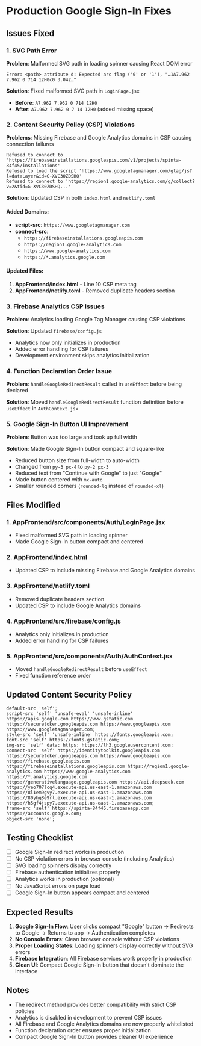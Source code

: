 # Production Google Sign-In Fixes

## Issues Fixed

### 1. SVG Path Error
**Problem**: Malformed SVG path in loading spinner causing React DOM error
```
Error: <path> attribute d: Expected arc flag ('0' or '1'), "…1A7.962 7.962 0 714 12H0c0 3.042…"
```

**Solution**: Fixed malformed SVG path in `LoginPage.jsx`
- **Before**: `A7.962 7.962 0 714 12H0`
- **After**: `A7.962 7.962 0 7 14 12H0` (added missing space)

### 2. Content Security Policy (CSP) Violations
**Problems**: Missing Firebase and Google Analytics domains in CSP causing connection failures
```
Refused to connect to 'https://firebaseinstallations.googleapis.com/v1/projects/spinta-84f45/installations'
Refused to load the script 'https://www.googletagmanager.com/gtag/js?l=dataLayer&id=G-XVC30ZDSHQ'
Refused to connect to 'https://region1.google-analytics.com/g/collect?v=2&tid=G-XVC30ZDSHQ...'
```

**Solution**: Updated CSP in both `index.html` and `netlify.toml`

#### Added Domains:
- **script-src**: `https://www.googletagmanager.com`
- **connect-src**: 
  - `https://firebaseinstallations.googleapis.com`
  - `https://region1.google-analytics.com`
  - `https://www.google-analytics.com`
  - `https://*.analytics.google.com`

#### Updated Files:
1. **AppFrontend/index.html** - Line 10 CSP meta tag
2. **AppFrontend/netlify.toml** - Removed duplicate headers section

### 3. Firebase Analytics CSP Issues
**Problem**: Analytics loading Google Tag Manager causing CSP violations

**Solution**: Updated `firebase/config.js`
- Analytics now only initializes in production
- Added error handling for CSP failures
- Development environment skips analytics initialization

### 4. Function Declaration Order Issue
**Problem**: `handleGoogleRedirectResult` called in `useEffect` before being declared

**Solution**: Moved `handleGoogleRedirectResult` function definition before `useEffect` in `AuthContext.jsx`

### 5. Google Sign-In Button UI Improvement
**Problem**: Button was too large and took up full width

**Solution**: Made Google Sign-In button compact and square-like
- Reduced button size from full-width to auto-width
- Changed from `py-3 px-4` to `py-2 px-3`
- Reduced text from "Continue with Google" to just "Google"
- Made button centered with `mx-auto`
- Smaller rounded corners (`rounded-lg` instead of `rounded-xl`)

## Files Modified

### 1. AppFrontend/src/components/Auth/LoginPage.jsx
- Fixed malformed SVG path in loading spinner
- Made Google Sign-In button compact and centered

### 2. AppFrontend/index.html
- Updated CSP to include missing Firebase and Google Analytics domains

### 3. AppFrontend/netlify.toml
- Removed duplicate headers section
- Updated CSP to include Google Analytics domains

### 4. AppFrontend/src/firebase/config.js
- Analytics only initializes in production
- Added error handling for CSP failures

### 5. AppFrontend/src/components/Auth/AuthContext.jsx
- Moved `handleGoogleRedirectResult` before `useEffect`
- Fixed function reference order

## Updated Content Security Policy

```
default-src 'self'; 
script-src 'self' 'unsafe-eval' 'unsafe-inline' https://apis.google.com https://www.gstatic.com https://securetoken.googleapis.com https://www.googleapis.com https://www.googletagmanager.com; 
style-src 'self' 'unsafe-inline' https://fonts.googleapis.com; 
font-src 'self' https://fonts.gstatic.com; 
img-src 'self' data: https: https://lh3.googleusercontent.com; 
connect-src 'self' https://identitytoolkit.googleapis.com https://securetoken.googleapis.com https://www.googleapis.com https://firebase.googleapis.com https://firebaseinstallations.googleapis.com https://region1.google-analytics.com https://www.google-analytics.com https://*.analytics.google.com https://generativelanguage.googleapis.com https://api.deepseek.com https://yeo707lcq4.execute-api.us-east-1.amazonaws.com https://8l1em9gvy7.execute-api.us-east-1.amazonaws.com https://80yhq8e9rl.execute-api.us-east-1.amazonaws.com https://h5gf4jspy7.execute-api.us-east-1.amazonaws.com; 
frame-src 'self' https://spinta-84f45.firebaseapp.com https://accounts.google.com; 
object-src 'none';
```

## Testing Checklist

- [ ] Google Sign-In redirect works in production
- [ ] No CSP violation errors in browser console (including Analytics)
- [ ] SVG loading spinners display correctly
- [ ] Firebase authentication initializes properly
- [ ] Analytics works in production (optional)
- [ ] No JavaScript errors on page load
- [ ] Google Sign-In button appears compact and centered

## Expected Results

1. **Google Sign-In Flow**: User clicks compact "Google" button → Redirects to Google → Returns to app → Authentication completes
2. **No Console Errors**: Clean browser console without CSP violations
3. **Proper Loading States**: Loading spinners display correctly without SVG errors
4. **Firebase Integration**: All Firebase services work properly in production
5. **Clean UI**: Compact Google Sign-In button that doesn't dominate the interface

## Notes

- The redirect method provides better compatibility with strict CSP policies
- Analytics is disabled in development to prevent CSP issues
- All Firebase and Google Analytics domains are now properly whitelisted
- Function declaration order ensures proper initialization
- Compact Google Sign-In button provides cleaner UI experience 